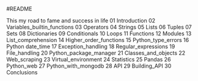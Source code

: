 #README

This my road to fame and success in life
01
Introduction
02
Variables_builtin_functions
03
Operators
04
Strings
05
Lists
06
Tuples
07
Sets
08
Dictionaries
09
Conditionals
10
Loops
11
Functions
12
Modules
13
List_comprehension
14
Higher_order_functions
15
Python_type_errors
16
Python date_time
17
Exception_handling
18
Regular_expressions
19
File_handling
20
Python_package_manager
21
Classes_and_objects
22
Web_scraping
23
Virtual_environment
24
Statistics
25
Pandas
26
Python_web
27
Python_with_mongodb
28
API
29
Building_API
30
Conclusions



